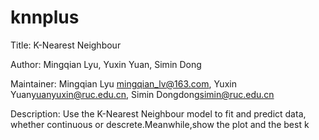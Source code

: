 # knnplus

Title: K-Nearest Neighbour

Author: Mingqian Lyu, Yuxin Yuan, Simin Dong

Maintainer: Mingqian Lyu <mingqian_lv@163.com>, Yuxin Yuan<yuanyuxin@ruc.edu.cn>, Simin Dongdong<simin@ruc.edu.cn>

Description: Use the K-Nearest Neighbour model to fit and predict data, whether continuous or descrete.Meanwhile,show the plot and the best k
